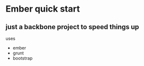 Ember quick start
==============

just a backbone project to speed things up
--------------
uses

- ember
- grunt
- bootstrap